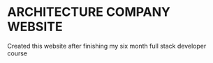 # ARCHITECTURE COMPANY WEBSITE

Created this website after finishing my six month full stack developer course
